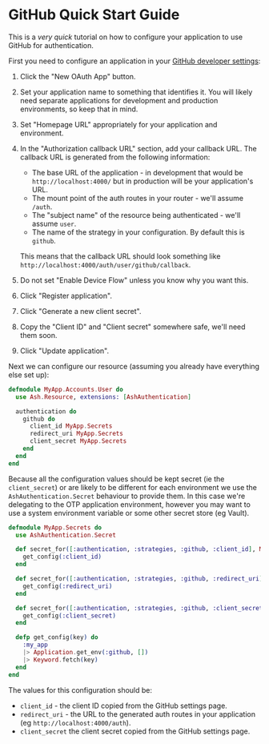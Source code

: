 # GitHub Quick Start Guide

This is a _very quick_ tutorial on how to configure your application to use
GitHub for authentication.

First you need to configure an application in your [GitHub developer
settings](https://github.com/settings/developers):

  1. Click the "New OAuth App" button.
  2. Set your application name to something that identifies it.  You will likely
     need separate applications for development and production environments, so
     keep that in mind.
  3. Set "Homepage URL" appropriately for your application and environment.
  4. In the "Authorization callback URL" section,  add your callback URL.  The
     callback URL is generated from the following information:
      - The base URL of the application - in development that would be
        `http://localhost:4000/` but in production will be your application's
        URL.
      - The mount point of the auth routes in your router - we'll assume
        `/auth`.
      - The "subject name" of the resource being authenticated - we'll assume `user`.
      - The name of the strategy in your configuration.  By default this is
        `github`.

     This means that the callback URL should look something like
     `http://localhost:4000/auth/user/github/callback`.
  5. Do not set "Enable Device Flow" unless you know why you want this.
  6. Click "Register application".
  7. Click "Generate a new client secret".
  8. Copy the "Client ID" and "Client secret" somewhere safe, we'll need them
     soon.
  9. Click "Update application".

Next we can configure our resource (assuming you already have everything else
set up):

```elixir
defmodule MyApp.Accounts.User do
  use Ash.Resource, extensions: [AshAuthentication]

  authentication do
    github do
      client_id MyApp.Secrets
      redirect_uri MyApp.Secrets
      client_secret MyApp.Secrets
    end
  end
end
```

Because all the configuration values should be kept secret (ie the
`client_secret`) or are likely to be different for each environment we use the
`AshAuthentication.Secret` behaviour to provide them. In this case we're
delegating to the OTP application environment, however you may want to use a
system environment variable or some other secret store (eg Vault).

```elixir
defmodule MyApp.Secrets do
  use AshAuthentication.Secret

  def secret_for([:authentication, :strategies, :github, :client_id], MyApp.Accounts.User, _) do
    get_config(:client_id)
  end

  def secret_for([:authentication, :strategies, :github, :redirect_uri], MyApp.Accounts.User, _) do
    get_config(:redirect_uri)
  end

  def secret_for([:authentication, :strategies, :github, :client_secret], MyApp.Accounts.User, _) do
    get_config(:client_secret)
  end

  defp get_config(key) do
    :my_app
    |> Application.get_env(:github, [])
    |> Keyword.fetch(key)
  end
end
```

The values for this configuration should be:

  * `client_id` - the client ID copied from the GitHub settings page.
  * `redirect_uri` - the URL to the generated auth routes in your application
    (eg `http://localhost:4000/auth`).
  * `client_secret` the client secret copied from the GitHub settings page.
